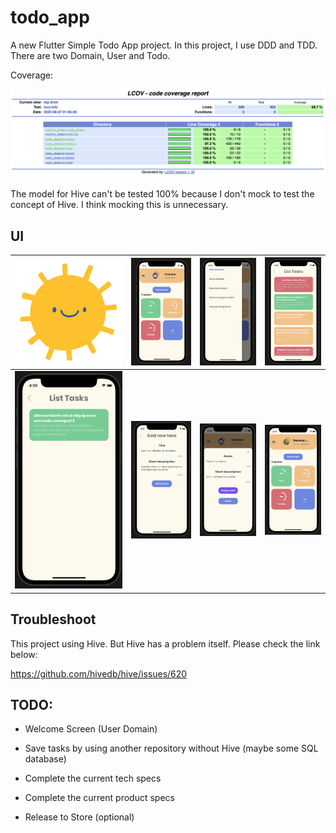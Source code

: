 # todo_app

A new Flutter Simple Todo App project. In this project, I use DDD and TDD. There are two Domain, User and Todo.

Coverage: 

![coverage](https://github.com/DumbZecretary/todo_bloc/blob/master/images_makedown/coverage.png?raw=true)

The model for Hive can't be tested 100% because I don't mock to test the concept of Hive. I think mocking this is unnecessary.

## UI

| ![icon](https://github.com/DumbZecretary/todo_bloc/blob/master/images_makedown/icon.png?raw=true)  | ![main screen](https://github.com/DumbZecretary/todo_bloc/blob/master/images_makedown/1.png?raw=true)  | ![side menu](https://github.com/DumbZecretary/todo_bloc/blob/master/images_makedown/2.png?raw=true)  | ![all tasks screen](https://github.com/DumbZecretary/todo_bloc/blob/master/images_makedown/3.png?raw=true)  |
|---|---|---|---|
| ![by status list tasks screen](https://github.com/DumbZecretary/todo_bloc/blob/master/images_makedown/4.png?raw=true)  | ![create screen](https://github.com/DumbZecretary/todo_bloc/blob/master/images_makedown/5.png?raw=true)  | ![update screen](https://github.com/DumbZecretary/todo_bloc/blob/master/images_makedown/6.png?raw=true)  | ![update result screen](https://github.com/DumbZecretary/todo_bloc/blob/master/images_makedown/7.png?raw=true)  |

## Troubleshoot

This project using Hive. But Hive has a problem itself. Please check the link below:

https://github.com/hivedb/hive/issues/620

## TODO:

- Welcome Screen (User Domain)

- Save tasks by using another repository without Hive (maybe some SQL database)

- Complete the current tech specs

- Complete the current product specs

- Release to Store (optional)